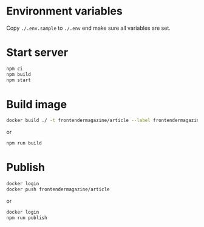 # Environment variables

Copy `./.env.sample` to `./.env` end make sure all variables are set.

# Start server

```bash
npm ci
npm build
npm start
```

# Build image

```bash
docker build ./ -t frontendermagazine/article --label frontendermagazine
```
or
```bash
npm run build
```

# Publish

```bash
docker login
docker push frontendermagazine/article
```
or
```bash
docker login
npm run publish
```
